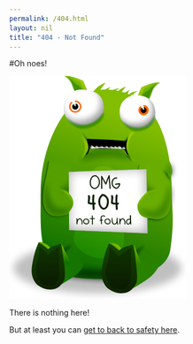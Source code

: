 ```yaml
---
permalink: /404.html
layout: nil
title: "404 - Not Found"
---
```


#Oh noes!

![tumblbeast 404](/assests/404/tb_sign1_small.png)

There is nothing here!

But at least you can [get to back to safety here](/index.html).